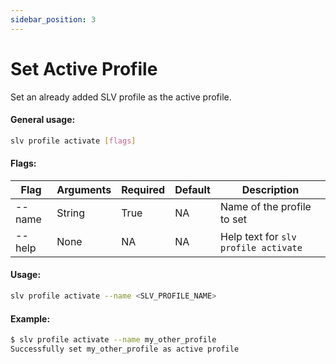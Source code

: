 ```yaml
---
sidebar_position: 3
---
```


# Set Active Profile
Set an already added SLV profile as the active profile.
#### General usage:
```bash
slv profile activate [flags]
```
#### Flags:
| Flag | Arguments | Required | Default | Description |
| -- | -- | -- | -- | -- | 
| --name | String | True | NA | Name of the profile to set |
| --help | None | NA | NA|Help text for `slv profile activate` |

#### Usage:
```bash
slv profile activate --name <SLV_PROFILE_NAME>
```
#### Example:
```bash
$ slv profile activate --name my_other_profile
Successfully set my_other_profile as active profile
```
